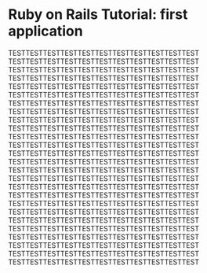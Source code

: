 # Ruby on Rails Tutorial: first application

TESTTESTTESTTESTTESTTESTTESTTESTTESTTESTTEST
TESTTESTTESTTESTTESTTESTTESTTESTTESTTESTTEST
TESTTESTTESTTESTTESTTESTTESTTESTTESTTESTTEST
TESTTESTTESTTESTTESTTESTTESTTESTTESTTESTTEST
TESTTESTTESTTESTTESTTESTTESTTESTTESTTESTTEST
TESTTESTTESTTESTTESTTESTTESTTESTTESTTESTTEST
TESTTESTTESTTESTTESTTESTTESTTESTTESTTESTTEST
TESTTESTTESTTESTTESTTESTTESTTESTTESTTESTTEST
TESTTESTTESTTESTTESTTESTTESTTESTTESTTESTTEST
TESTTESTTESTTESTTESTTESTTESTTESTTESTTESTTEST
TESTTESTTESTTESTTESTTESTTESTTESTTESTTESTTEST
TESTTESTTESTTESTTESTTESTTESTTESTTESTTESTTEST
TESTTESTTESTTESTTESTTESTTESTTESTTESTTESTTEST
TESTTESTTESTTESTTESTTESTTESTTESTTESTTESTTEST
TESTTESTTESTTESTTESTTESTTESTTESTTESTTESTTEST
TESTTESTTESTTESTTESTTESTTESTTESTTESTTESTTEST
TESTTESTTESTTESTTESTTESTTESTTESTTESTTESTTEST
TESTTESTTESTTESTTESTTESTTESTTESTTESTTESTTEST
TESTTESTTESTTESTTESTTESTTESTTESTTESTTESTTEST
TESTTESTTESTTESTTESTTESTTESTTESTTESTTESTTEST
TESTTESTTESTTESTTESTTESTTESTTESTTESTTESTTEST
TESTTESTTESTTESTTESTTESTTESTTESTTESTTESTTEST
TESTTESTTESTTESTTESTTESTTESTTESTTESTTESTTEST
TESTTESTTESTTESTTESTTESTTESTTESTTESTTESTTEST
TESTTESTTESTTESTTESTTESTTESTTESTTESTTESTTEST
TESTTESTTESTTESTTESTTESTTESTTESTTESTTESTTEST